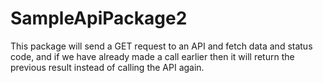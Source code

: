 # SampleApiPackage2
This package will send a GET request to an API and fetch data and status code, and if we have already made a call earlier then it will return the previous result instead of calling the API again.
